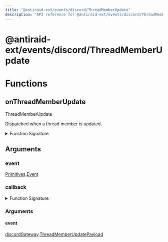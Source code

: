 ```yaml
---
title: "@antiraid-ext/events/discord/ThreadMemberUpdate"
description: "API reference for @antiraid-ext/events/discord/ThreadMemberUpdate"
---
```


<div id="@antiraid-ext/events/discord/ThreadMemberUpdate"></div>

# @antiraid-ext/events/discord/ThreadMemberUpdate

<div id="Functions"></div>

# Functions

<div id="onThreadMemberUpdate"></div>

## onThreadMemberUpdate

ThreadMemberUpdate



Dispatched when a thread member is updated.

<details>
<summary>Function Signature</summary>

```luau
--- ThreadMemberUpdate
---
--- Dispatched when a thread member is updated.
function onThreadMemberUpdate(event: Primitives.Event, callback: (event: discordGateway.ThreadMemberUpdatePayload) -> ()) end
```

</details>

<div id="Arguments"></div>

## Arguments

<div id="event"></div>

### event

[Primitives](#module.Primitives).[Event](#Event)



<div id="callback"></div>

### callback

<details>
<summary>Function Signature</summary>

```luau
callback: (event: discordGateway.ThreadMemberUpdatePayload) -> ()
```

</details>

<div id="Arguments"></div>

### Arguments

<div id="event"></div>

#### event

[discordGateway](#module.discordGateway).[ThreadMemberUpdatePayload](#ThreadMemberUpdatePayload)



